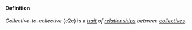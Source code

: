 #### Definition

*Collective-to-collective* (c2c) is a *[trait](https://github.com/gcassel/Modular-Organizing-Terminology/blob/master/terms/trait.md) of [relationships](https://github.com/gcassel/Modular-Organizing-Terminology/blob/master/terms/relate.md) between [collectives](https://github.com/gcassel/Modular-Organizing-Terminology/blob/master/compound-terms/group-agent.md)*.
